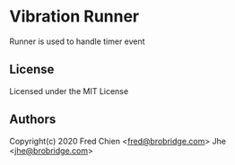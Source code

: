 # Vibration Runner

Runner is used to handle timer event

## License

Licensed under the MIT License

## Authors

Copyright(c) 2020 Fred Chien <<fred@brobridge.com>> Jhe <<jhe@brobridge.com>>
